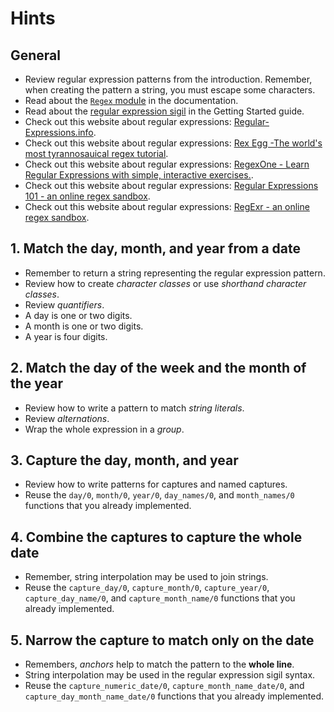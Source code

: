 # Hints

## General

- Review regular expression patterns from the introduction. Remember, when creating the pattern a string, you must escape some characters.
- Read about the [`Regex` module][regex-docs] in the documentation.
- Read about the [regular expression sigil][sigils-regex] in the Getting Started guide.
- Check out this website about regular expressions: [Regular-Expressions.info][website-regex-info].
- Check out this website about regular expressions: [Rex Egg -The world's most tyrannosauical regex tutorial][website-rexegg].
- Check out this website about regular expressions: [RegexOne - Learn Regular Expressions with simple, interactive exercises.][website-regexone].
- Check out this website about regular expressions: [Regular Expressions 101 - an online regex sandbox][website-regex-101].
- Check out this website about regular expressions: [RegExr - an online regex sandbox][website-regexr].

## 1. Match the day, month, and year from a date

- Remember to return a string representing the regular expression pattern.
- Review how to create _character classes_ or use _shorthand character classes_.
- Review _quantifiers_.
- A day is one or two digits.
- A month is one or two digits.
- A year is four digits.

## 2. Match the day of the week and the month of the year

- Review how to write a pattern to match _string literals_.
- Review _alternations_.
- Wrap the whole expression in a _group_.

## 3. Capture the day, month, and year

- Review how to write patterns for captures and named captures.
- Reuse the `day/0`, `month/0`, `year/0`, `day_names/0`, and `month_names/0` functions that you already implemented.

## 4. Combine the captures to capture the whole date

- Remember, string interpolation may be used to join strings.
- Reuse the `capture_day/0`, `capture_month/0`, `capture_year/0`, `capture_day_name/0`, and `capture_month_name/0` functions that you already implemented.

## 5. Narrow the capture to match only on the date

- Remembers, _anchors_ help to match the pattern to the **whole line**.
- String interpolation may be used in the regular expression sigil syntax.
- Reuse the `capture_numeric_date/0`, `capture_month_name_date/0`, and `capture_day_month_name_date/0` functions that you already implemented.

[regex-docs]: https://hexdocs.pm/elixir/Regex.html
[sigils-regex]: https://elixir-lang.org/getting-started/sigils.html#regular-expressions
[website-regex-info]: https://www.regular-expressions.info
[website-rexegg]: https://www.rexegg.com/
[website-regexone]: https://regexone.com/
[website-regex-101]: https://regex101.com/
[website-regexr]: https://regexr.com/
[website-regex-crossword]: https://regexcrossword.com/
